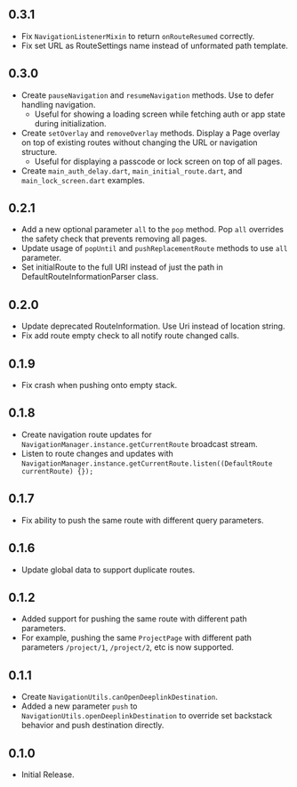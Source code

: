 ## 0.3.1
- Fix `NavigationListenerMixin` to return `onRouteResumed` correctly.
- Fix set URL as RouteSettings name instead of unformated path template.

## 0.3.0
- Create `pauseNavigation` and `resumeNavigation` methods. Use to defer handling navigation. 
  - Useful for showing a loading screen while fetching auth or app state during initialization.
- Create `setOverlay` and `removeOverlay` methods. Display a Page overlay on top of existing routes without changing the URL or navigation structure.
  - Useful for displaying a passcode or lock screen on top of all pages.
- Create `main_auth_delay.dart`, `main_initial_route.dart`, and `main_lock_screen.dart` examples.

## 0.2.1
- Add a new optional parameter `all` to the `pop` method. Pop `all` overrides the safety check that prevents removing all pages.
- Update usage of `popUntil` and `pushReplacementRoute` methods to use `all` parameter.
- Set initialRoute to the full URI instead of just the path in DefaultRouteInformationParser class.

## 0.2.0
- Update deprecated RouteInformation. Use Uri instead of location string.
- Fix add route empty check to all notify route changed calls.

## 0.1.9
- Fix crash when pushing onto empty stack. 

## 0.1.8
- Create navigation route updates for `NavigationManager.instance.getCurrentRoute` broadcast stream.
- Listen to route changes and updates with `NavigationManager.instance.getCurrentRoute.listen((DefaultRoute currentRoute) {});`

## 0.1.7
- Fix ability to push the same route with different query parameters.

## 0.1.6
- Update global data to support duplicate routes.

## 0.1.2
- Added support for pushing the same route with different path parameters.
- For example, pushing the same `ProjectPage` with different path parameters `/project/1`, `/project/2`, etc is now supported.

## 0.1.1
- Create `NavigationUtils.canOpenDeeplinkDestination`.
- Added a new parameter `push` to `NavigationUtils.openDeeplinkDestination` to override set backstack behavior and push destination directly.

## 0.1.0
- Initial Release.